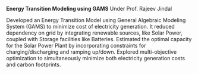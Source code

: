 **Energy Transition Modeling using GAMS**
Under Prof. Rajeev Jindal

Developed an Energy Transition Model using General Algebraic Modeling System (GAMS) to minimize cost of electricity generation.
It reduced dependency on grid by integrating renewable sources, like Solar Power, coupled with Storage facilities like Batteries.
Estimated the optimal capacity for the Solar Power Plant by incorporating constraints for charging/discharging and ramping up/down.
Explored multi-objective optimization to simultaneously minimize both electricity generation costs and carbon footprints.
